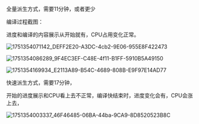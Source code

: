 全量派生方式，需要11分钟，或者更少

编译过程截图：

进度和编译的内容展示从开始就有，CPU占用变化正常。

![1751354071142_DEFF2E20-A3DC-4cb2-9E06-955E8F422473](C:\Users\wuqingwei\AppData\Roaming\DingTalk\463725119_v2\ImageFiles\391910021\1751354071142_DEFF2E20-A3DC-4cb2-9E06-955E8F422473.png)

![1751354086289_9F4EC3EF-C48E-4f11-B1FF-5910B5A49150](C:\Users\wuqingwei\AppData\Roaming\DingTalk\463725119_v2\ImageFiles\391910021\1751354086289_9F4EC3EF-C48E-4f11-B1FF-5910B5A49150.png)

![1751354169934_E2113A89-B54C-4689-808B-E9F97E14AD77](C:\Users\wuqingwei\AppData\Roaming\DingTalk\463725119_v2\ImageFiles\391910021\1751354169934_E2113A89-B54C-4689-808B-E9F97E14AD77.png)

快速派生方式，需要17分钟，

开始的进度展示和CPU看上去不正常，编译快结束时，进度变化会有，CPU会涨上去，

![1751354003337_46F46485-06BA-44ba-9CA9-8D8520523B8C](.res/1751354003337_46F46485-06BA-44ba-9CA9-8D8520523B8C.png)